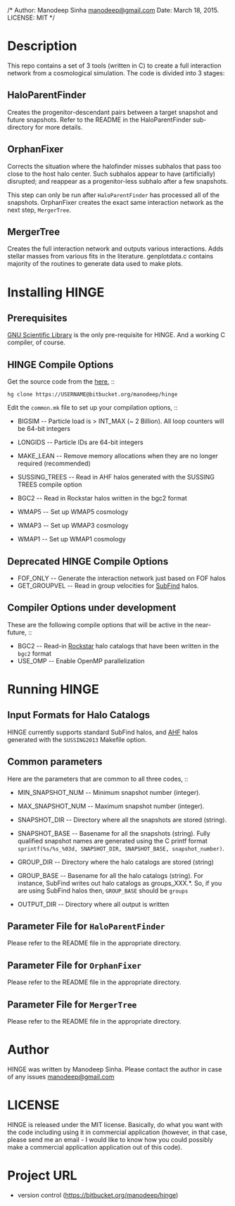 /* Author: Manodeep Sinha <manodeep@gmail.com>
   Date: March 18, 2015.
   LICENSE: MIT
*/


Description
======================

This repo contains a set of 3 tools (written in C) to create a
full interaction network from a cosmological simulation. The code
is divided into 3 stages:

HaloParentFinder
-------------------
Creates the progenitor-descendant pairs between a target snapshot
and future snapshots. Refer to the README in the HaloParentFinder
sub-directory for more details. 

OrphanFixer
-------------------
Corrects the situation where the halofinder misses subhalos that
pass too close to the host halo center. Such subhalos appear to have
(artificially) disrupted; and reappear as a progenitor-less subhalo
after a few snapshots.

This step can only be run after ``HaloParentFinder`` has processed
all of the snapshots. OrphanFixer creates the exact same interaction
network as the next step, ``MergerTree``. 

MergerTree
------------------
Creates the full interaction network and outputs various interactions.
Adds stellar masses from various fits in the literature. genplotdata.c
contains majority of the routines to generate data used to make plots.


Installing HINGE
===================

Prerequisites
------------------

[GNU Scientific Library](http://www.gnu.org/software/gsl/ "GSL") is the 
only pre-requisite for HINGE. And a working C compiler, of course. 


HINGE Compile Options
------------------------

Get the source code from the [here](https://bitbucket.org/manodeep/hinge/ "HINGE repository"), ::

``hg clone https://USERNAME@bitbucket.org/manodeep/hinge``

Edit the ``common.mk`` file to set up your compilation options, ::

* BIGSIM     -- Particle load is > INT_MAX (~ 2 Billion). All loop counters will be 64-bit integers
* LONGIDS    -- Particle IDs are 64-bit integers
* MAKE_LEAN  -- Remove memory allocations when they are no longer required (recommended)

* SUSSING_TREES -- Read in AHF halos generated with the SUSSING TREES compile option
* BGC2 					-- Read in Rockstar halos written in the bgc2 format

* WMAP5 				-- Set up WMAP5 cosmology
* WMAP3 				-- Set up WMAP3 cosmology
* WMAP1 				-- Set up WMAP1 cosmology


Deprecated HINGE Compile Options
-----------------------------

* FOF_ONLY			-- Generate the interaction network just based on FOF halos
* GET_GROUPVEL	-- Read in group velocities for [SubFind](http://enzo-project.org/ "SubFind is bundled with Enzo") halos. 


Compiler Options under development
------------------------------

These are the following compile options that will be active in the near-future, ::

* BGC2  		-- Read-in [Rockstar](https://bitbucket.org/gfcstanford/rockstar "Rockstar Repository") halo catalogs that have been written in the ``bgc2`` format
* USE_OMP   -- Enable OpenMP parallelization

Running HINGE
===========================

Input Formats for Halo Catalogs
-----------------------------
HINGE currently supports standard SubFind halos, and [AHF](http://popia.ft.uam.es/AHF/ "Download AHF") halos generated
with the ``SUSSING2013`` Makefile option. 


Common parameters
-----------------

Here are the parameters that are common to all three codes, ::

* MIN_SNAPSHOT_NUM			-- Minimum snapshot number (integer).
* MAX_SNAPSHOT_NUM			-- Maximum snapshot number (integer).

* SNAPSHOT_DIR					-- Directory where all the snapshots are stored (string).
* SNAPSHOT_BASE					-- Basename for all the snapshots (string). Fully qualified
													 snapshot names are generated using the C printf format
													 ``sprintf(%s/%s_%03d, SNAPSHOT_DIR, SNAPSHOT_BASE, snapshot_number)``.

* GROUP_DIR							-- Directory where the halo catalogs are stored (string)
* GROUP_BASE						-- Basename for all the halo catalogs (string). For instance,
													 SubFind writes out halo catalogs as groups_XXX.*. So, if you
													 are using SubFind halos then, ``GROUP_BASE`` should be `groups`

* OUTPUT_DIR						-- Directory where all output is written


Parameter File for `HaloParentFinder`
-----------------------------------

Please refer to the README file in the appropriate directory.

Parameter File for `OrphanFixer`
-----------------------------------

Please refer to the README file in the appropriate directory.

Parameter File for `MergerTree`
-----------------------------------

Please refer to the README file in the appropriate directory.

Author
=====================

HINGE was written by Manodeep Sinha. Please contact the author in
case of any issues manodeep@gmail.com

LICENSE
=====================

HINGE is released under the MIT license. Basically, do what you want
with the code including using it in commercial application (however,
in that case, please send me an email - I would like to know how
you could possibly make a commercial application application out
of this code).

Project URL
=====================

* version control (https://bitbucket.org/manodeep/hinge)

